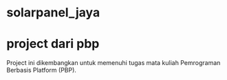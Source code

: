 # solarpanel_jaya
project dari pbp
===================================================

Project ini dikembangkan untuk memenuhi tugas mata kuliah Pemrograman Berbasis Platform (PBP).
